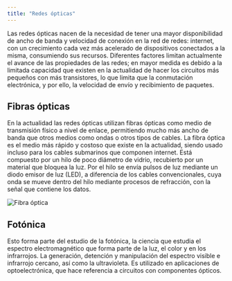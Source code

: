 ```yaml
---
title: "Redes ópticas"
---
```


Las redes ópticas nacen de la necesidad de tener una mayor disponibilidad de ancho de banda y velocidad de conexión en la red de redes: internet, con un crecimiento cada vez más acelerado de dispositivos conectados a la misma, consumiendo sus recursos. Diferentes factores limitan actualmente el avance de las propiedades de las redes; en mayor medida es debido a la limitada capacidad que existen en la actualidad de hacer los circuitos más pequeños con más transistores, lo que limita que la conmutación electrónica, y por ello, la velocidad de envío y recibimiento de paquetes.

## Fibras ópticas

En la actualidad las redes ópticas utilizan fibras ópticas como medio de transmisión físico a nivel de enlace, permitiendo mucho más ancho de banda que otros medios como ondas o otros tipos de cables. La fibra óptica es el medio más rápido y costoso que existe en la actualidad, siendo usado incluso para los cables submarinos que componen internet. Está compuesto por un hilo de poco diámetro de vidrio, recubierto por un material que bloquea la luz. Por el hilo se envía pulsos de luz mediante un diodo emisor de luz (LED), a diferencia de los cables convencionales, cuya onda se mueve dentro del hilo mediante procesos de refracción, con la señal que contiene los datos.

![Fibra óptica](https://i2.wp.com/latam-outsource.com/wp-content/uploads/2019/06/submarinecable.jpg?zoom=2.625&resize=362,169&ssl=1)

## Fotónica

Esto forma parte del estudio de la fotónica, la ciencia que estudia el espectro electromagnético que forma parte de la luz, el color y en los infrarrojos. La generación, detención y manipulación del espectro visible e infrarrojo cercano, así como la ultravioleta. Es utilizado en aplicaciones de optoelectrónica, que hace referencia a circuitos con componentes ópticos.
